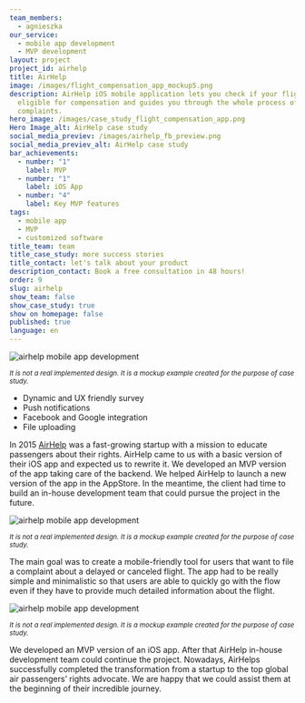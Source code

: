 ```yaml
---
team_members:
  - agnieszka
our_service:
  - mobile app development
  - MVP development
layout: project
project_id: airhelp
title: AirHelp
image: /images/flight_compensation_app_mockup5.png
description: AirHelp iOS mobile application lets you check if your flight is
  eligible for compensation and guides you through the whole process of
  complaints.
hero_image: /images/case_study_flight_compensation_app.png
Hero Image_alt: AirHelp case study
social_media_previev: /images/airhelp_fb_preview.png
social_media_previev_alt: AirHelp case study
bar_achievements:
  - number: "1"
    label: MVP
  - number: "1"
    label: iOS App
  - number: "4"
    label: Key MVP features
tags:
  - mobile app
  - MVP
  - customized software
title_team: team
title_case_study: more success stories
title_contact: let's talk about your product
description_contact: Book a free consultation in 48 hours!
order: 9
slug: airhelp
show_team: false
show_case_study: true
show on homepage: false
published: true
language: en
---
```

![airhelp mobile app development](/images/flight_compensation_app_mockup.png "It is not a real implemented design. It is a mockup example created for the purpose of case study.")

<sub>*It is not a real implemented design. It is a mockup example created for the purpose of case study.*</sub>

<TitleWithIcon sectionTitle='main features developed by Bright Inventions' titleIcon='/images/main_features_icon.png' titleIconAlt='features' />

* Dynamic and UX friendly survey
* Push notifications
* Facebook and Google integration
* File uploading

<TitleWithIcon sectionTitle='about AirHelp iOS app' titleIcon='/images/three_flags.svg' titleIconAlt='about AirHelp' />

In 2015 [AirHelp](https://www.airhelp.com/en-gb/) was a fast-growing startup with a mission to educate passengers about their rights. AirHelp came to us with a basic version of their iOS app and expected us to rewrite it. We developed an MVP version of the app taking care of the backend. We helped AirHelp to launch a new version of the app in the AppStore. In the meantime, the client had time to build an in-house development team that could pursue the project in the future.

![airhelp mobile app development](/images/flight_compensation_app_mockup4.png "It is not a real implemented design. It is a mockup example created for the purpose of case study.")

<sub>*It is not a real implemented design. It is a mockup example created for the purpose of case study.*</sub>

<TitleWithIcon sectionTitle='goal' titleIcon='/images/goal_title_section.png' titleIconAlt='goal' />

The main goal was to create a mobile-friendly tool for users that want to file a complaint about a delayed or canceled flight. The app had to be really simple and minimalistic so that users are able to quickly go with the flow even if they have to provide much detailed information about the flight.

![airhelp mobile app development](/images/flight_compensation_app_mockup3.png "It is not a real implemented design. It is a mockup example created for the purpose of case study.")

<sub>*It is not a real implemented design. It is a mockup example created for the purpose of case study.*</sub>

<TitleWithIcon sectionTitle='result' titleIcon='/images/results_icon_title_small.png' titleIconAlt='result' />

We developed an MVP version of an iOS app. After that AirHelp in-house development team could continue the project. Nowadays, AirHelps successfully completed the transformation from a startup to the top global air passengers’ rights advocate. We are happy that we could assist them at the beginning of their incredible journey.